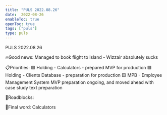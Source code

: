 ```yaml
---
title: "PULS 2022.08.26"
date:  2022-08-26
enableToc: true
openToc: true
tags: ["puls"]
type: puls
---
```


PULS 2022.08.26

🔥Good news:
Managed to book flight to Island - Wizzair absolutely sucks

📋Priorities:
🟩 Holding - Calculators - prepared MVP for production
🟩 Holding - Clients Database - preparation for production
🟨 MPB - Employee Management System MVP preparation ongoing, and moved ahead with case study text preparation 

🛑Roadblocks:

🧠Final word:
Calculators